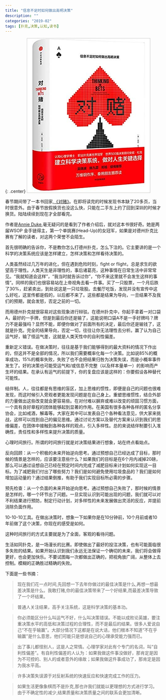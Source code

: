 ```yaml
---
title: "信息不足时如何做出高明决策"
description: ""
categories: "2019-02"
tags: [扑克,决策,认知,读书]
---
```


{: .center}
![](/assets/2019-02-17-Thinking-In-Bet.jpg)

春节期间带了一本书回家,[《对赌》](https://www.amazon.cn/dp/B07KLFJDQJ/ref=cngwdyfloorv2_recs_0?pf_rd_p=01374bfc-6b07-4245-85bc-343e152d609c&pf_rd_s=desktop-2&pf_rd_t=36701&pf_rd_i=desktop&pf_rd_m=A1AJ19PSB66TGU&pf_rd_r=S0CHNHNCW6SFNE0670W6&pf_rd_r=S0CHNHNCW6SFNE0670W6&pf_rd_p=01374bfc-6b07-4245-85bc-343e152d609c)。在即将读完的时候发现书本缺了20多页，当时很意外。由于春节放假换货也没这么快，只能在二手东上约了回到深圳的时候才换货。陆陆续续到现在才全部看完。

作者是[Annie Duke](https://en.wikipedia.org/wiki/Annie_Duke),毫无疑问的是看到了作者介绍后，就对这本书很好奇。她是两届WSOP 金手链得主，第一个单挑赛(Head-Up)的女冠军，如果是对德州扑克比赛有了解的读者，对这两个荣誉不会陌生。

首先很明确的告诉你，不是教你怎么打德州扑克，怎么下注的。它主要讲的是一个科学的决策系统应该是怎样建立，怎样决策和怎样看待决策的。

人类虽然经过几万年的进化，但在遇到危险时刻，fight or flight，总是求生的欲望高于理性。人类天生是非理性的，事后诸葛亮，这种事情在日常生活中非常常见。“我就知道会这样”，“我当时就告诉过你”，“你不来这里就不会发生这样的事情”。同样的我们也很容易站在上帝视角去看一件事。买了一只股票，一个月后跌了30%，赶紧卖出，到处说这是一只垃圾股。去餐厅吃饭，发现并没有宣传中这么好吃，这宣传都是假的，以后都不来了。这些都是结果为导向，一旦结果不及我们的预期，就会发怒，否定之前的一切。

而用德州扑克就很容易对这些现象进行辩驳。在德州扑克中，你起手拿着一对口袋A，最好的一手牌，但是到最后你还是输了，这能说明口袋A不是一手好牌吗？牌力不是最强吗？显然不能，即便你做对了前面所有的决定，最后你还是输钱了，这就是扑克。完全的结果导向，否定一切，往往让你无法理性去分析。赢了认为自己运气好，输了怪运气差，这就是人类天性中的自利性偏差。


重新定义错误。在做决策时，往往是基于我们能够得到的最大资料的情况下作出的，但这并不是全部的情况，所以我们需要概率化每一个决策。比如说85%的概率成功，15%的概率失败，失败了也不会把结果归咎为决策失误，而是小概率事件发生了。好的决策也可能受运气和/或信息不完整（以及样本量单一）的影响而产生坏的结果。在承认有运气的前提下，你的复盘应该是这样的：你要假设各种替代可能性。

结伴制。人，往往都是有思维的盲区，加上思维的惯性，即便是自己的问题也很难发现，而这时候引入旁观者更能发现问题是在自己身上。重塑思维惯性，结合外部的力量做出这些改变就会更容易些。在对付难以摒弃或难以改变的顽固习惯方面，一个具有良好章程的团体能够起到显著的作用。在美国有很多各种各样的匿名分享协会，比如戒酒，解毒等。大家在其中可以发表自己个各种看法意见，供大家来挑战，这样可以找到自己的偏见思维。通过讨论方案以及替代方案来认识到我们的思维偏差，在团体中接触到各种各样的观点，引入多样性。总的来说结伴制要引入准确性，责任性和多样性来提升决策的质量。

心理时间旅行。所谓的时间旅行就是对决策结果进行想象，站在终点看始点。

反向回顾：从一个积极的未来开始逆向思考。通过预想自己已经达成了目标，那时候的情景是怎样的，应该要注意些什么？如果我们的目标是在6个月内减掉20磅，那么可以通过设想自己已经在预定时间内完成了减肥目标来计划如何实现这一目标。为了减肥我们付出了哪些努力？我们是如何避免使用垃圾食品的？我们是如何增加运动量的？通过结果倒推，有助于我们实现目标所必需的步骤。

预先检查：从一个负面的未来开始逆向思考。通过预想自己失败了，那时候的情景是怎样的，哪一个环节出了问题。一旦实现认识到可能出现的问题，我们就可以对不利结果进行预防，制定行动计划，对多样性的未来发展做出灵活的反应，并提前消除负面作用。

10-10-10工具。在做出决策时，想象一下如果你是在10分钟前，10个月前或者10年前做了这个决策，你现在的感受是如何。

这种时间旅行的方式主要就是为了全面，客观的看待问题。

生活如同扑克，是一场漫长的比赛。即使做出了最好的投注决策，也有可能面临很多失败的结果。如果开始认识到我们永远无法保证一个确切的未来，我们将会做得更好，也会更加快乐。不要试图每一次都做出正确的，把视角放广阔，从整体上去控制。模糊的正确胜过精确的失败。


下面是一些书摘：

>现在我们花一点时间,先回想一下去年你做过的最佳决策是什么,再想一想最差决策是什么。我敢打赌,你的最佳决策带来了一个好结果,而最差决策导致了一个坏结果。

>普通人关注结果，高手关注系统，这是科学决策的基本功。

>你必须能区分什么叫运气不好，什么叫决策错误。不能以成败论英雄，要注重决策水平的高低和决策过程的合理性，而不是最后的结果。很多人爱说自己“不在乎输赢”。大部分情况下这都是在说大话，他们根本不知道“不在乎输赢”是什么意思，他们可能只是想说自己的心理承受能力强而已。

>出了事儿都怪别人，这是人之常情。心理学家对此有个专门的名词，叫“自利性偏差”。有自利性偏差的人认为：如果我做这件事没做好，那肯定是因为不可控的、别人的或者意外的缘故；如果我做这件事成功了，那肯定是因为我水平高。

>许多决策失误源于对反射系统的快速反应和快速完成工作的压力。

>如果生活更像象棋而不是扑克,那也许我们就能以更理想的方式进行学习。由于不确定性的减少,结果质量和决策质量之间的联系会更加清晰。
